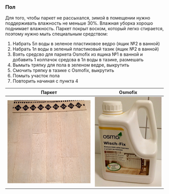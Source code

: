 ### Пол

Для того, чтобы паркет не рассыхался, зимой в помещении нужно поддерживать влажность не меньше 30%. Влажная уборка хорошо поднимает влажность. Паркет покрыт воском, который легко стирается, поэтому нужно мыть специальным средством:
1. Набрать 5л воды в зеленое пластиковое ведро (ящик №2 в ванной)
2. Набрать 1л воды в зеленый пластиковый тазик (ящик №2 в ванной)
3. Взять средсво для паркета Osmofix из ящика №1 в ванной и добавить 1 колпачок средсва в 1л воды в тазике, размешать
4. Вымыть тряпку для пола в зеленом ведре, выкрутить
5. Смочить тряпку в тазике с Osmofix, выкрутить
6. Помыть участок пола
7. Повторить начиная с пункта 4

Паркет | Osmofix
--- | ---
![](./img/floor.jpg) | ![](./img/osmofix.jpg)
